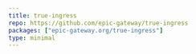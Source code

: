 ```yaml
---
title: true-ingress
repo: https://github.com/epic-gateway/true-ingress
packages: ["epic-gateway.org/true-ingress"]
type: minimal
---
```

